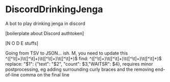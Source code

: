 # DiscordDrinkingJenga
A bot to play drinking jenga in discord

[boilerplate about Discord authtoken]

[N O D E stuffs]

Going from TSV to JSON... ish. M, you need to update this
^([^\t]+)\t([^\t]+)\t([^\t]+)\t([^\t]+)$
find: ^([^\t]+)\t([^\t]+)\t([^\t]+)\t([^\t]+)$
replace: "$1": {"text": "$2", "count": $3,"WAITSR": $4},
requires minor postprocessing, eg adding surrounding curly braces and the removing end-of-line comma on the final line